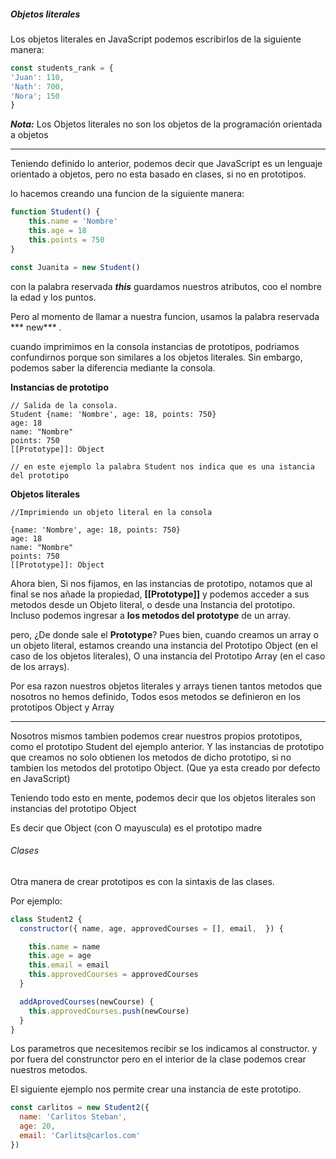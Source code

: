 ##### Objetos literales

Los objetos literales en JavaScript podemos escribirlos de la siguiente manera:

```javascript
const students_rank = {
'Juan': 110,
'Nath': 700,
'Nora'; 150
} 
```
***Nota:*** Los Objetos literales no son los objetos de la programación orientada a objetos

------------

Teniendo definido lo anterior, podemos decir que JavaScript es un lenguaje orientado a objetos, pero no esta basado en clases, si no en prototipos.

lo hacemos creando una funcion de la siguiente manera:
```javascript
function Student() {
	this.name = 'Nombre'
	this.age = 18
	this.points = 750
}

const Juanita = new Student()
```
con la palabra reservada ***this*** guardamos nuestros atributos, coo el nombre la edad y los puntos.

Pero al momento de llamar a nuestra funcion, usamos la palabra reservada *** new*** .

cuando imprimimos en la consola instancias de prototipos, podriamos confundirnos porque son similares a los objetos literales. Sin embargo, podemos saber la diferencia mediante la consola. 

**Instancias de prototipo**

    // Salida de la consola.
    Student {name: 'Nombre', age: 18, points: 750}
    age: 18
    name: "Nombre"
    points: 750
    [[Prototype]]: Object
    
    // en este ejemplo la palabra Student nos indica que es una istancia del prototipo
	

**Objetos literales**

    //Imprimiendo un objeto literal en la consola
	
    {name: 'Nombre', age: 18, points: 750}
    age: 18
    name: "Nombre"
    points: 750
    [[Prototype]]: Object
	

Ahora bien, Si nos fijamos, en las instancias de prototipo, notamos que al final se nos añade la propiedad, __[[Prototype]]__ y podemos acceder a sus metodos desde un Objeto literal, o desde una Instancia del prototipo. Incluso podemos ingresar a **los metodos del prototype** de un array.

pero, ¿De donde sale el **Prototype**?
Pues bien, cuando creamos un array o un objeto literal, estamos creando una instancia del Prototipo Object (en el caso de los objetos literales), O una instancia del Prototipo Array (en el caso de los arrays).

Por esa razon nuestros objetos literales y arrays tienen tantos metodos que nosotros no hemos definido, Todos esos metodos se definieron en los prototipos Object y Array


------------

Nosotros mismos tambien podemos crear nuestros propios prototipos, como el prototipo Student del ejemplo anterior.
Y las instancias de prototipo que creamos no solo obtienen los metodos de dicho prototipo, si no tambien los metodos del prototipo Object. (Que ya esta creado por defecto en JavaScript)

Teniendo todo esto en mente, podemos decir que los objetos literales son instancias del prototipo Object

Es decir que Object (con O mayuscula) es el prototipo madre

###### Clases

Otra manera de crear prototipos es con la sintaxis de las clases.

Por ejemplo: 
```javascript
class Student2 {
  constructor({ name, age, approvedCourses = [], email,  }) {

    this.name = name
    this.age = age
    this.email = email
    this.approvedCourses = approvedCourses
  }

  addAprovedCourses(newCourse) {
    this.approvedCourses.push(newCourse)
  }
}
```
Los parametros que necesitemos recibir se los indicamos al constructor.
y por fuera del construnctor pero en el interior de la clase podemos crear nuestros metodos.

El siguiente ejemplo nos permite crear una instancia de este prototipo. 

```javascript
const carlitos = new Student2({
  name: 'Carlitos Steban', 
  age: 20, 
  email: 'Carlits@carlos.com'
})
```